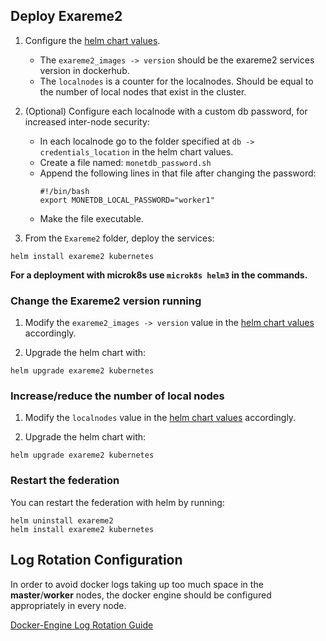 ## Deploy Exareme2

1. Configure the [helm chart values](../values.yaml).

   - The `exareme2_images -> version` should be the exareme2 services version in dockerhub.
   - The `localnodes` is a counter for the localnodes. Should be equal to the number of local nodes that exist in the cluster.

1. (Optional) Configure each localnode with a custom db password, for increased inter-node security:
   - In each localnode go to the folder specified at `db -> credentials_location` in the helm chart values.
   - Create a file named: `monetdb_password.sh`
   - Append the following lines in that file after changing the password:
      ```
      #!/bin/bash
      export MONETDB_LOCAL_PASSWORD="worker1"
      ```
   - Make the file executable.
   
1. From the `Exareme2` folder, deploy the services:
```
helm install exareme2 kubernetes
```

**For a deployment with microk8s use `microk8s helm3` in the commands.**

### Change the Exareme2 version running

1. Modify the `exareme2_images -> version` value in the [helm chart values](../values.yaml) accordingly.

1. Upgrade the helm chart with:

```
helm upgrade exareme2 kubernetes
```

### Increase/reduce the number of local nodes

1. Modify the `localnodes` value in the [helm chart values](../values.yaml) accordingly.

1. Upgrade the helm chart with:

```
helm upgrade exareme2 kubernetes
```

### Restart the federation

You can restart the federation with helm by running:

```
helm uninstall exareme2
helm install exareme2 kubernetes
```

## Log Rotation Configuration

In order to avoid docker logs taking up too much space in the **master**/**worker** nodes, the docker engine should be configured appropriately in every node.

[Docker-Engine Log Rotation Guide](https://docs.docker.com/config/containers/logging/configure/#configure-the-default-logging-driver)
